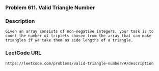 ### Problem 611. Valid Triangle Number

### Description
	Given an array consists of non-negative integers, your task is to count the number of triplets chosen from the array that can make triangles if we take them as side lengths of a triangle.

### LeetCode URL
	https://leetcode.com/problems/valid-triangle-number/#/description
